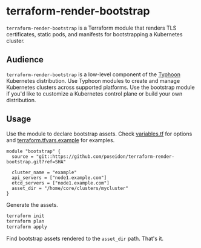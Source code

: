 # terraform-render-bootstrap

`terraform-render-bootstrap` is a Terraform module that renders TLS certificates, static pods, and manifests for bootstrapping a Kubernetes cluster.

## Audience

`terraform-render-bootstrap` is a low-level component of the [Typhoon](https://github.com/poseidon/typhoon) Kubernetes distribution. Use Typhoon modules to create and manage Kubernetes clusters across supported platforms. Use the bootstrap module if you'd like to customize a Kubernetes control plane or build your own distribution.

## Usage

Use the module to declare bootstrap assets. Check [variables.tf](variables.tf) for options and [terraform.tfvars.example](terraform.tfvars.example) for examples.

```hcl
module "bootstrap" {
  source = "git::https://github.com/poseidon/terraform-render-bootstrap.git?ref=SHA"

  cluster_name = "example"
  api_servers = ["node1.example.com"]
  etcd_servers = ["node1.example.com"]
  asset_dir = "/home/core/clusters/mycluster"
}
```

Generate the assets.

```sh
terraform init
terraform plan
terraform apply
```

Find bootstrap assets rendered to the `asset_dir` path. That's it.

